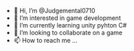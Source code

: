 - 👋 Hi, I’m @Judgemental0710
- 👀 I’m interested in game development
- 🌱 I’m currently learning unity pyhton C# 
- 💞️ I’m looking to collaborate on a game
- 📫 How to reach me ...

<!---
Judgemental0710/Judgemental0710 is a ✨ special ✨ repository because its `README.md` (this file) appears on your GitHub profile.
You can click the Preview link to take a look at your changes.
--->
